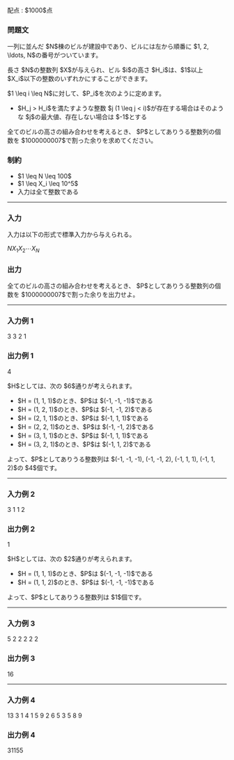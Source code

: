 
<div>

<span>

<span>

<p>
配点 : $1000$点
</p>

<div>

<section>

### **問題文**

<p>
一列に並んだ $N$棟のビルが建設中であり、ビルには左から順番に $1, 2, \ldots, N$の番号がついています。
</p>

<p>
長さ $N$の整数列 $X$が与えられ、ビル $i$の高さ $H_i$は、$1$以上 $X_i$以下の整数のいずれかにすることができます。
</p>

<p>
$1 \leq i \leq N$に対して、$P_i$を次のように定めます。
</p>

<ul>

<li>
$H_j > H_i$を満たすような整数 $j (1 \leq j < i)$が存在する場合はそのような $j$の最大値、存在しない場合は $-1$とする
</li>

</ul>

<p>
全てのビルの高さの組み合わせを考えるとき、 $P$としてありうる整数列の個数を $1000000007$で割った余りを求めてください。
</p>

</section>

</div>

<div>

<section>

### **制約**

<ul>

<li>
$1 \leq N \leq 100$
</li>

<li>
$1 \leq X_i \leq 10^5$
</li>

<li>
入力は全て整数である
</li>

</ul>

</section>

</div>

---

<div>

<div>

<section>

### **入力**

<p>
入力は以下の形式で標準入力から与えられる。
</p>

<div>

$N$$X_1$$X_2$$\cdots$$X_N$
</div>

</section>

</div>

<div>

<section>

### **出力**

<p>
全てのビルの高さの組み合わせを考えるとき、 $P$としてありうる整数列の個数を $1000000007$で割った余りを出力せよ。
</p>

</section>

</div>

</div>

---

<div>

<section>

### **入力例 1**

<div>

3
3 2 1

</div>

</section>

</div>

<div>

<section>

### **出力例 1**

<div>

4

</div>

<p>
$H$としては、次の $6$通りが考えられます。
</p>

<ul>

<li>
$H = (1, 1, 1)$のとき、$P$は $(-1, -1, -1)$である
</li>

<li>
$H = (1, 2, 1)$のとき、$P$は $(-1, -1, 2)$である
</li>

<li>
$H = (2, 1, 1)$のとき、$P$は $(-1, 1, 1)$である
</li>

<li>
$H = (2, 2, 1)$のとき、$P$は $(-1, -1, 2)$である
</li>

<li>
$H = (3, 1, 1)$のとき、$P$は $(-1, 1, 1)$である
</li>

<li>
$H = (3, 2, 1)$のとき、$P$は $(-1, 1, 2)$である
</li>

</ul>

<p>
よって、$P$としてありうる整数列は $(-1, -1, -1), (-1, -1, 2), (-1, 1, 1), (-1, 1, 2)$の $4$個です。
</p>

</section>

</div>

---

<div>

<section>

### **入力例 2**

<div>

3
1 1 2

</div>

</section>

</div>

<div>

<section>

### **出力例 2**

<div>

1

</div>

<p>
$H$としては、次の $2$通りが考えられます。
</p>

<ul>

<li>
$H = (1, 1, 1)$のとき、$P$は $(-1, -1, -1)$である
</li>

<li>
$H = (1, 1, 2)$のとき、$P$は $(-1, -1, -1)$である
</li>

</ul>

<p>
よって、$P$としてありうる整数列は $1$個です。
</p>

</section>

</div>

---

<div>

<section>

### **入力例 3**

<div>

5
2 2 2 2 2

</div>

</section>

</div>

<div>

<section>

### **出力例 3**

<div>

16

</div>

</section>

</div>

---

<div>

<section>

### **入力例 4**

<div>

13
3 1 4 1 5 9 2 6 5 3 5 8 9

</div>

</section>

</div>

<div>

<section>

### **出力例 4**

<div>

31155

</div>

</section>

</div>

</span>

</span>

</div>
